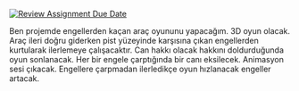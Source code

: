 [![Review Assignment Due Date](https://classroom.github.com/assets/deadline-readme-button-24ddc0f5d75046c5622901739e7c5dd533143b0c8e959d652212380cedb1ea36.svg)](https://classroom.github.com/a/gTiETg9a)


Ben projemde engellerden kaçan araç oyununu yapacağım. 3D oyun olacak. Araç ileri doğru giderken pist yüzeyinde karşısına çıkan engellerden kurtularak ilerlemeye çalışacaktır. Can hakkı olacak hakkını doldurduğunda oyun sonlanacak. Her bir engele çarptığında bir canı eksilecek. Animasyon sesi çıkacak. Engellere çarpmadan ilerledikçe oyun hızlanacak engeller artacak.
